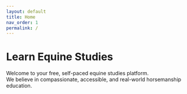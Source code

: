 ```yaml
---
layout: default
title: Home
nav_order: 1
permalink: /
---
```


# Learn Equine Studies

Welcome to your free, self-paced equine studies platform.  
We believe in compassionate, accessible, and real-world horsemanship education.